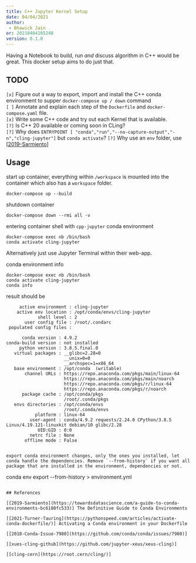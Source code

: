 ```yaml
---
title: C++ Jupyter Kernel Setup
date: 04/04/2021 
author:
 - Bhawick Jain
or: 20210404105248
version: 0.1.0
---
```


Having a Notebook to build, run _and_ discuss algorithm in C++ would be great. This docker setup aims to do just that.

## TODO
`[x]` Figure out a way to export, import and install the C++ conda environment to supper `docker-compose up / down` command  
`[ ]` Annotate and explain each step of the `Dockerfile` and `docker-compose.yaml` file.  
`[x]` Write some C++ code and try out each Kernel that is available.  
`[?]` Is C++ 20 available or coming soon in CLing?   
`[?]` Why does `ENTRYPOINT [ "conda","run","--no-capture-output","-n","cling-jupyter"]` but `conda activate`?
`[?]` Why use an `env` folder, use [[2019-Sarmiento](https://towardsdatascience.com/a-guide-to-conda-environments-bc6180fc533)]  


## Usage

start up container, everything within `/workspace` is mounted into the container which also has a `workspace` folder.
```
docker-compose up --build
```

shutdown container
```
docker-compose down --rmi all -v
```

entering container shell with `cpp-jupyter` conda environment
```
docker-compose exec nb /bin/bash
conda activate cling-jupyter
```
Alternatively just use Jupyter Terminal within their web-app.


conda environment info
```
docker-compose exec nb /bin/bash
conda activate cling-jupyter
conda info
```

result should be
```
     active environment : cling-jupyter
    active env location : /opt/conda/envs/cling-jupyter
            shell level : 2
       user config file : /root/.condarc
 populated config files : 
```

          conda version : 4.9.2
    conda-build version : not installed
         python version : 3.8.5.final.0
       virtual packages : __glibc=2.28=0
                          __unix=0=0
                          __archspec=1=x86_64
       base environment : /opt/conda  (writable)
           channel URLs : https://repo.anaconda.com/pkgs/main/linux-64
                          https://repo.anaconda.com/pkgs/main/noarch
                          https://repo.anaconda.com/pkgs/r/linux-64
                          https://repo.anaconda.com/pkgs/r/noarch
          package cache : /opt/conda/pkgs
                          /root/.conda/pkgs
       envs directories : /opt/conda/envs
                          /root/.conda/envs
               platform : linux-64
             user-agent : conda/4.9.2 requests/2.24.0 CPython/3.8.5 Linux/4.19.121-linuxkit debian/10 glibc/2.28
                UID:GID : 0:0
             netrc file : None
           offline mode : False


```

export conda environment changes, only the ones you installed, let conda handle the dependencies. Remove `--from-history` if you want all package that are installed in the environment, dependencies or not. 
```
conda env export --from-history > environment.yml
```

## References

[[2019-Sarmiento](https://towardsdatascience.com/a-guide-to-conda-environments-bc6180fc533)] The Definitive Guide to Conda Environments

[[2021-Turner-Tauring](https://pythonspeed.com/articles/activate-conda-dockerfile/)] Activating a Conda environment in your Dockerfile

[[2018-Conda-Issue-7980](https://github.com/conda/conda/issues/7980)]

[[xues-cling-github](https://github.com/jupyter-xeus/xeus-cling)]

[[cling-cern](https://root.cern/cling/)]
